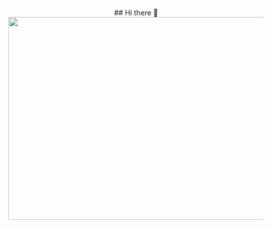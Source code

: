 <div align="center">
  ## Hi there 👋
  <img src="https://github.com/user-attachments/assets/116a1858-5ae7-4756-b323-e0bc02fb8f9d" width="1280" height="400"/>
</div>
















<!--
**mldlcl2022/mldlcl2022** is a ✨ _special_ ✨ repository because its `README.md` (this file) appears on your GitHub profile.

Here are some ideas to get you started:

- 🔭 I’m currently working on ...
- 🌱 I’m currently learning ...
- 👯 I’m looking to collaborate on ...
- 🤔 I’m looking for help with ...
- 💬 Ask me about ...
- 📫 How to reach me: ...
- 😄 Pronouns: ...
- ⚡ Fun fact: ...
-->
